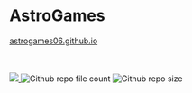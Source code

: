 # AstroGames

[astrogames06.github.io](https://astrogames06.github.io/)

<br> <br>
<a href="https://discord.com/invite/zZsx3QpA">
  <img src="https://invidget.switchblade.xyz/zZsx3QpA">
</a>
![Github repo file count](https://img.shields.io/github/directory-file-count/Memelite70/astrogames06.github.io?label=Total%20file%20count)
![Github repo size](https://img.shields.io/github/repo-size/Memelite70/astrogames06.github.io?label=Total%20size)
